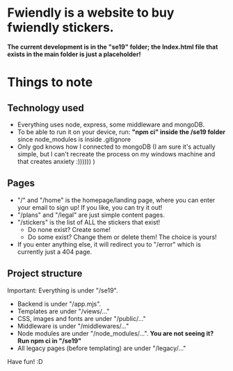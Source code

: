 
# Fwiendly is a website to buy fwiendly stickers.
**The current development is in the "se19" folder; the Index.html file that exists in the main folder is just a placeholder!**

# Things to note

## Technology used

- Everything uses node, express, some middleware and mongoDB.
- To be able to run it on your device, run: **"npm ci" inside the /se19 folder** since node_modules is inside .gitignore
- Only god knows how I connected to mongoDB (I am sure it's actually simple, but I can't recreate the process on my windows machine and that creates anxiety :)))))) )

## Pages
- "/" and "/home" is the homepage/landing page, where you can enter your email to sign up! If you like, you can try it out!
- "/plans" and "/legal" are just simple content pages.
- "/stickers" is the list of ALL the stickers that exist!
  - Do none exist? Create some!
  - Do some exist? Change them or delete them! The choice is yours!
- If you enter anything else, it will redirect you to "/error" which is currently just a 404 page.

## Project structure
Important: Everything is under "/se19".

- Backend is under "/app.mjs".
- Templates are under "/views/..."
- CSS, images and fonts are under "/public/..."
- Middleware is under "/middlewares/..."
- Node modules are under "/node_modules/...". **You are not seeing it? Run npm ci in "/se19"**
- All legacy pages (before templating) are under "/legacy/..."

Have fun! :D
